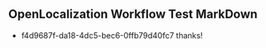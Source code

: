 ## OpenLocalization Workflow Test MarkDown
* f4d9687f-da18-4dc5-bec6-0ffb79d40fc7 thanks!

<!--HONumber=Aug16_HO4-->


